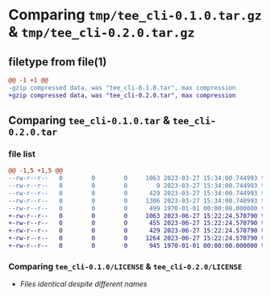 # Comparing `tmp/tee_cli-0.1.0.tar.gz` & `tmp/tee_cli-0.2.0.tar.gz`

## filetype from file(1)

```diff
@@ -1 +1 @@
-gzip compressed data, was "tee_cli-0.1.0.tar", max compression
+gzip compressed data, was "tee_cli-0.2.0.tar", max compression
```

## Comparing `tee_cli-0.1.0.tar` & `tee_cli-0.2.0.tar`

### file list

```diff
@@ -1,5 +1,5 @@
--rw-r--r--   0        0        0     1063 2023-03-27 15:34:00.744993 tee_cli-0.1.0/LICENSE
--rw-r--r--   0        0        0        9 2023-03-27 15:34:00.744993 tee_cli-0.1.0/README.md
--rw-r--r--   0        0        0      429 2023-03-27 15:34:00.744993 tee_cli-0.1.0/pyproject.toml
--rw-r--r--   0        0        0     1306 2023-03-27 15:34:00.748993 tee_cli-0.1.0/src/tee_cli/__main__.py
--rw-r--r--   0        0        0      499 1970-01-01 00:00:00.000000 tee_cli-0.1.0/PKG-INFO
+-rw-r--r--   0        0        0     1063 2023-06-27 15:22:24.570790 tee_cli-0.2.0/LICENSE
+-rw-r--r--   0        0        0      455 2023-06-27 15:22:24.570790 tee_cli-0.2.0/README.md
+-rw-r--r--   0        0        0      429 2023-06-27 15:22:24.570790 tee_cli-0.2.0/pyproject.toml
+-rw-r--r--   0        0        0     1264 2023-06-27 15:22:24.570790 tee_cli-0.2.0/src/tee_cli/__main__.py
+-rw-r--r--   0        0        0      945 1970-01-01 00:00:00.000000 tee_cli-0.2.0/PKG-INFO
```

### Comparing `tee_cli-0.1.0/LICENSE` & `tee_cli-0.2.0/LICENSE`

 * *Files identical despite different names*

